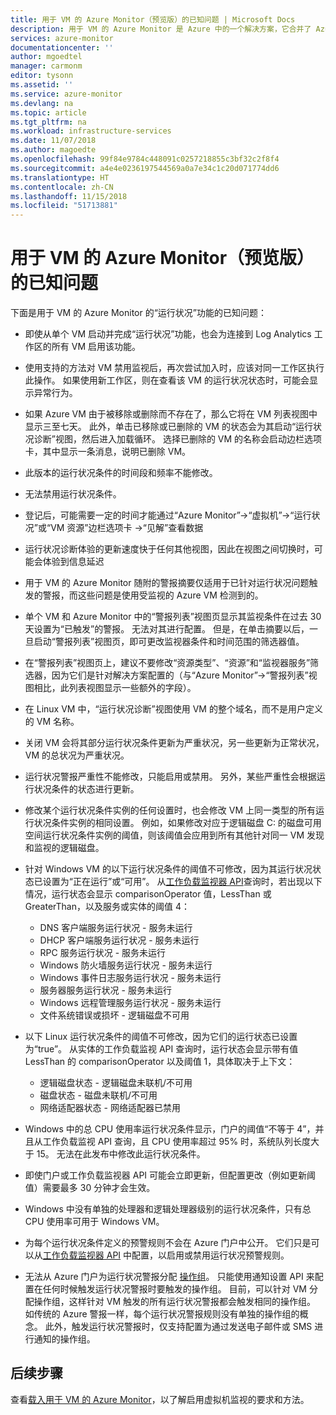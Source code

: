 ```yaml
---
title: 用于 VM 的 Azure Monitor（预览版）的已知问题 | Microsoft Docs
description: 用于 VM 的 Azure Monitor 是 Azure 中的一个解决方案，它合并了 Azure VM 操作系统的运行状况和性能监视、应用程序组件及其与其他资源的依赖关系的自动发现功能，并映射这些组件和资源之间的通信。 本文介绍已知问题。
services: azure-monitor
documentationcenter: ''
author: mgoedtel
manager: carmonm
editor: tysonn
ms.assetid: ''
ms.service: azure-monitor
ms.devlang: na
ms.topic: article
ms.tgt_pltfrm: na
ms.workload: infrastructure-services
ms.date: 11/07/2018
ms.author: magoedte
ms.openlocfilehash: 99f84e9784c448091c0257218855c3bf32c2f8f4
ms.sourcegitcommit: a4e4e0236197544569a0a7e34c1c20d071774dd6
ms.translationtype: HT
ms.contentlocale: zh-CN
ms.lasthandoff: 11/15/2018
ms.locfileid: "51713881"
---
```

# <a name="known-issues-with-azure-monitor-for-vms-preview"></a>用于 VM 的 Azure Monitor（预览版）的已知问题

下面是用于 VM 的 Azure Monitor 的“运行状况”功能的已知问题：

- 即使从单个 VM 启动并完成“运行状况”功能，也会为连接到 Log Analytics 工作区的所有 VM 启用该功能。
- 使用支持的方法对 VM 禁用监视后，再次尝试加入时，应该对同一工作区执行此操作。  如果使用新工作区，则在查看该 VM 的运行状况状态时，可能会显示异常行为。
- 如果 Azure VM 由于被移除或删除而不存在了，那么它将在 VM 列表视图中显示三至七天。 此外，单击已移除或已删除的 VM 的状态会为其启动“运行状况诊断”视图，然后进入加载循环。 选择已删除的 VM 的名称会启动边栏选项卡，其中显示一条消息，说明已删除 VM。
- 此版本的运行状况条件的时间段和频率不能修改。 
- 无法禁用运行状况条件。 
- 登记后，可能需要一定的时间才能通过“Azure Monitor”->“虚拟机”->“运行状况”或“VM 资源”边栏选项卡 ->“见解”查看数据
- 运行状况诊断体验的更新速度快于任何其他视图，因此在视图之间切换时，可能会体验到信息延迟  
- 用于 VM 的 Azure Monitor 随附的警报摘要仅适用于已针对运行状况问题触发的警报，而这些问题是使用受监视的 Azure VM 检测到的。
- 单个 VM 和 Azure Monitor 中的“警报列表”视图页显示其监视条件在过去 30 天设置为“已触发”的警报。  无法对其进行配置。 但是，在单击摘要以后，一旦启动“警报列表”视图页，即可更改监视器条件和时间范围的筛选器值。
- 在“警报列表”视图页上，建议不要修改“资源类型”、“资源”和“监视器服务”筛选器，因为它们是针对解决方案配置的（与“Azure Monitor”->“警报列表”视图相比，此列表视图显示一些额外的字段）。    
- 在 Linux VM 中，“运行状况诊断”视图使用 VM 的整个域名，而不是用户定义的 VM 名称。
- 关闭 VM 会将其部分运行状况条件更新为严重状况，另一些更新为正常状况，VM 的总状况为严重状况。
- 运行状况警报严重性不能修改，只能启用或禁用。  另外，某些严重性会根据运行状况条件的状态进行更新。
- 修改某个运行状况条件实例的任何设置时，也会修改 VM 上同一类型的所有运行状况条件实例的相同设置。 例如，如果修改对应于逻辑磁盘 C: 的磁盘可用空间运行状况条件实例的阈值，则该阈值会应用到所有其他针对同一 VM 发现和监视的逻辑磁盘。   
- 针对 Windows VM 的以下运行状况条件的阈值不可修改，因为其运行状况状态已设置为“正在运行”或“可用”。 从[工作负载监视器 API](https://github.com/Azure/azure-rest-api-specs/tree/master/specification/workloadmonitor/resource-manager)查询时，若出现以下情况，运行状态会显示 comparisonOperator 值，LessThan 或 GreaterThan，以及服务或实体的阈值 4：
   - DNS 客户端服务运行状况 - 服务未运行 
   - DHCP 客户端服务运行状况 - 服务未运行 
   - RPC 服务运行状况 - 服务未运行 
   - Windows 防火墙服务运行状况 - 服务未运行
   - Windows 事件日志服务运行状况 - 服务未运行 
   - 服务器服务运行状况 - 服务未运行 
   - Windows 远程管理服务运行状况 - 服务未运行 
   - 文件系统错误或损坏 - 逻辑磁盘不可用

- 以下 Linux 运行状况条件的阈值不可修改，因为它们的运行状态已设置为“true”。  从实体的工作负载监视 API 查询时，运行状态会显示带有值 LessThan 的 comparisonOperator 以及阈值 1，具体取决于上下文：
   - 逻辑磁盘状态 - 逻辑磁盘未联机/不可用
   - 磁盘状态 - 磁盘未联机/不可用
   - 网络适配器状态 - 网络适配器已禁用  

- Windows 中的总 CPU 使用率运行状况条件显示，门户的阈值“不等于 4”，并且从工作负载监视 API 查询，且 CPU 使用率超过 95% 时，系统队列长度大于 15。 无法在此发布中修改此运行状况条件。  
- 即使门户或工作负载监视器 API 可能会立即更新，但配置更改（例如更新阈值）需要最多 30 分钟才会生效。  
- Windows 中没有单独的处理器和逻辑处理器级别的运行状况条件，只有总 CPU 使用率可用于 Windows VM。  
- 为每个运行状况条件定义的预警规则不会在 Azure 门户中公开。 它们只是可以从[工作负载监视器 API](https://github.com/Azure/azure-rest-api-specs/tree/master/specification/workloadmonitor/resource-manager) 中配置，以启用或禁用运行状况预警规则。  
- 无法从 Azure 门户为运行状况警报分配 [操作组](../../monitoring-and-diagnostics/monitoring-action-groups.md)。 只能使用通知设置 API 来配置在任何时候触发运行状况警报时要触发的操作组。 目前，可以针对 VM 分配操作组，这样针对 VM 触发的所有运行状况警报都会触发相同的操作组。 如传统的 Azure 警报一样，每个运行状况警报规则没有单独的操作组的概念。 此外，触发运行状况警报时，仅支持配置为通过发送电子邮件或 SMS 进行通知的操作组。 

## <a name="next-steps"></a>后续步骤
查看[载入用于 VM 的 Azure Monitor](vminsights-onboard.md)，以了解启用虚拟机监视的要求和方法。